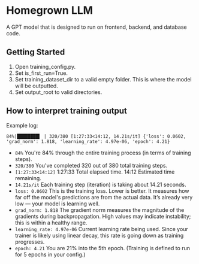 # Homegrown LLM
A GPT model that is designed to run on frontend, backend, and database code.

## Getting Started
1. Open training_config.py. 
2. Set is_first_run=True. 
3. Set training_dataset_dir to a valid empty folder. This is where the model will be outputted. 
4. Set output_root to valid directories.

## How to interpret training output
Example log:

`84%|████████▍ | 320/380 [1:27:33<14:12, 14.21s/it] {'loss': 0.0602, 'grad_norm': 1.818, 'learning_rate': 4.97e-06, 'epoch': 4.21}`

* `84%` You're 84% through the entire training process (in terms of training steps).
* `320/380` You've completed 320 out of 380 total training steps.
* `[1:27:33<14:12]` 1:27:33 Total elapsed time. 14:12 Estimated time remaining.
* `14.21s/it` Each training step (iteration) is taking about 14.21 seconds.
* `loss: 0.0602` This is the training loss. Lower is better. It measures how far off the model's predictions are from the actual data. It’s already very low — your model is learning well.
* `grad_norm: 1.818` The gradient norm measures the magnitude of the gradients during backpropagation. High values may indicate instability; this is within a healthy range.
* `learning_rate: 4.97e-06` Current learning rate being used. Since your trainer is likely using linear decay, this rate is going down as training progresses.
* `epoch: 4.21` You are 21% into the 5th epoch. (Training is defined to run for 5 epochs in your config.)